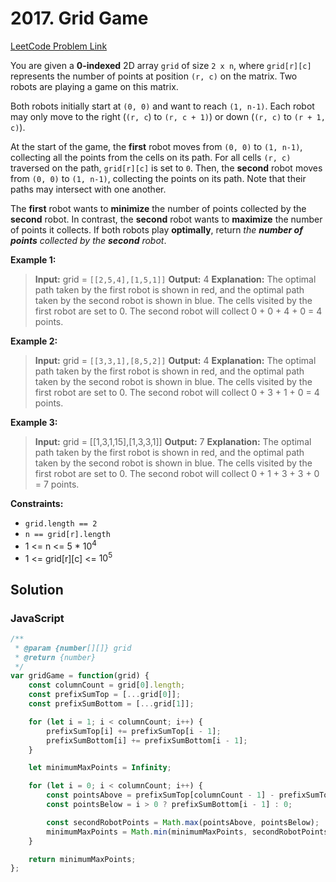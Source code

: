# 2017. Grid Game

[LeetCode Problem Link](https://leetcode.com/problems/grid-game/)

You are given a **0-indexed** 2D array `grid` of size `2 x n`, where `grid[r][c]` represents the number of points at position `(r, c)` on the matrix. Two robots are playing a game on this matrix.

Both robots initially start at `(0, 0)` and want to reach `(1, n-1)`. Each robot may only move to the right (`(r, c`) to `(r, c + 1)`) or down (`(r, c)` to `(r + 1, c)`).

At the start of the game, the **first** robot moves from `(0, 0)` to `(1, n-1)`, collecting all the points from the cells on its path. For all cells `(r, c)` traversed on the path, `grid[r][c]` is set to `0`. Then, the **second** robot moves from `(0, 0)` to `(1, n-1)`, collecting the points on its path. Note that their paths may intersect with one another.

The **first** robot wants to **minimize** the number of points collected by the **second** robot. In contrast, the **second** robot wants to **maximize** the number of points it collects. If both robots play **optimally**, return *the **number of points** collected by the **second** robot*.

**Example 1:**

>**Input:** grid = `[[2,5,4],[1,5,1]]`
**Output:** 4
**Explanation:** The optimal path taken by the first robot is shown in red, and the optimal path taken by the second robot is shown in blue.
The cells visited by the first robot are set to 0.
The second robot will collect 0 + 0 + 4 + 0 = 4 points.

**Example 2:**

>**Input:** grid = `[[3,3,1],[8,5,2]]`
**Output:** 4
**Explanation:** The optimal path taken by the first robot is shown in red, and the optimal path taken by the second robot is shown in blue.
The cells visited by the first robot are set to 0.
The second robot will collect 0 + 3 + 1 + 0 = 4 points.

**Example 3:**

>**Input:** grid = [[1,3,1,15],[1,3,3,1]]
**Output:** 7
**Explanation:** The optimal path taken by the first robot is shown in red, and the optimal path taken by the second robot is shown in blue.
The cells visited by the first robot are set to 0.
The second robot will collect 0 + 1 + 3 + 3 + 0 = 7 points.

**Constraints:**

* `grid.length == 2`
* `n == grid[r].length`
* 1 <= n <= 5 * $10^4$
* 1 <= grid[r][c] <= $10^5$

## Solution

### JavaScript

```javaScript
/**
 * @param {number[][]} grid
 * @return {number}
 */
var gridGame = function(grid) {
    const columnCount = grid[0].length;
    const prefixSumTop = [...grid[0]];
    const prefixSumBottom = [...grid[1]];

    for (let i = 1; i < columnCount; i++) {
        prefixSumTop[i] += prefixSumTop[i - 1];
        prefixSumBottom[i] += prefixSumBottom[i - 1];
    }

    let minimumMaxPoints = Infinity;

    for (let i = 0; i < columnCount; i++) {
        const pointsAbove = prefixSumTop[columnCount - 1] - prefixSumTop[i];
        const pointsBelow = i > 0 ? prefixSumBottom[i - 1] : 0;

        const secondRobotPoints = Math.max(pointsAbove, pointsBelow);
        minimumMaxPoints = Math.min(minimumMaxPoints, secondRobotPoints);
    }

    return minimumMaxPoints;
};
```
